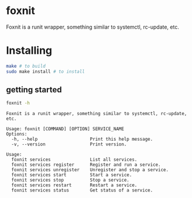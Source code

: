 # foxnit

Foxnit is a runit wrapper, something similar to systemctl, rc-update, etc. 

# Installing
```bash
make # to build
sudo make install # to install
```
## getting started
```bash
foxnit -h
```

```
Foxnit is a runit wrapper, something similar to systemctl, rc-update, etc.

Usage: foxnit [COMMAND] [OPTION] SERVICE_NAME
Options:
  -h, --help                    Print this help message.
  -v, --version                 Print version.

Usage:
  foxnit services               List all services.
  foxnit services register      Register and run a service.
  foxnit services unregister    Unregister and stop a service.
  foxnit services start         Start a service.
  foxnit services stop          Stop a service.
  foxnit services restart       Restart a service.
  foxnit services status        Get status of a service.
```